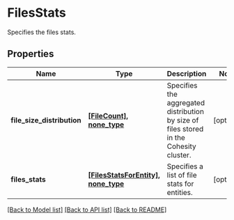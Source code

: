 # FilesStats

Specifies the files stats.

## Properties
Name | Type | Description | Notes
------------ | ------------- | ------------- | -------------
**file_size_distribution** | [**[FileCount], none_type**](FileCount.md) | Specifies the aggregated distribution by size of files stored in the Cohesity cluster. | [optional] 
**files_stats** | [**[FilesStatsForEntity], none_type**](FilesStatsForEntity.md) | Specifies a list of file stats for entities. | [optional] 

[[Back to Model list]](../README.md#documentation-for-models) [[Back to API list]](../README.md#documentation-for-api-endpoints) [[Back to README]](../README.md)


